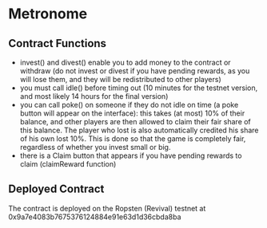 # Metronome

## Contract Functions

* invest() and divest() enable you to add money to the contract or withdraw (do not invest or divest if you have pending rewards, as you will lose them, and they will be redistributed to other players)
* you must call idle() before timing out (10 minutes for the testnet version, and most likely 14 hours for the final version)
* you can call poke() on someone if they do not idle on time (a poke button will appear on the interface): this takes (at most) 10% of their balance, and other players are then allowed to claim their fair share of this balance.
The player who lost is also automatically credited his share of his own lost 10%. This is done so that the game is completely fair, regardless of whether you invest small or big.
* there is a Claim button that appears if you have pending rewards to claim (claimReward function)

## Deployed Contract

The contract is deployed on the Ropsten (Revival) testnet at 0x9a7e4083b7675376124884e91e63d1d36cbda8ba
